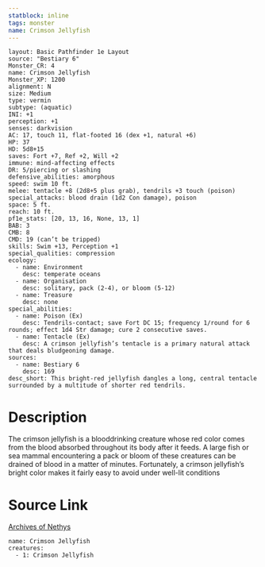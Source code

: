 ```yaml
---
statblock: inline
tags: monster
name: Crimson Jellyfish
---
```

```statblock
layout: Basic Pathfinder 1e Layout
source: "Bestiary 6"
Monster_CR: 4
name: Crimson Jellyfish
Monster_XP: 1200
alignment: N
size: Medium
type: vermin
subtype: (aquatic)
INI: +1
perception: +1
senses: darkvision
AC: 17, touch 11, flat-footed 16 (dex +1, natural +6)
HP: 37
HD: 5d8+15
saves: Fort +7, Ref +2, Will +2
immune: mind-affecting effects
DR: 5/piercing or slashing
defensive_abilities: amorphous
speed: swim 10 ft.
melee: tentacle +8 (2d8+5 plus grab), tendrils +3 touch (poison)
special_attacks: blood drain (1d2 Con damage), poison
space: 5 ft.
reach: 10 ft.
pf1e_stats: [20, 13, 16, None, 13, 1]
BAB: 3
CMB: 8
CMD: 19 (can’t be tripped)
skills: Swim +13, Perception +1
special_qualities: compression
ecology:
  - name: Environment
    desc: temperate oceans
  - name: Organisation
    desc: solitary, pack (2-4), or bloom (5-12)
  - name: Treasure
    desc: none
special_abilities:
  - name: Poison (Ex)
    desc: Tendrils-contact; save Fort DC 15; frequency 1/round for 6 rounds; effect 1d4 Str damage; cure 2 consecutive saves.
  - name: Tentacle (Ex)
    desc: A crimson jellyfish’s tentacle is a primary natural attack that deals bludgeoning damage.
sources:
  - name: Bestiary 6
    desc: 169
desc_short: This bright-red jellyfish dangles a long, central tentacle surrounded by a multitude of shorter red tendrils.
```
# Description
The crimson jellyfish is a blooddrinking creature whose red color comes from the blood absorbed throughout its body after it feeds. A large fish or sea mammal encountering a pack or bloom of these creatures can be drained of blood in a matter of minutes. Fortunately, a crimson jellyfish’s bright color makes it fairly easy to avoid under well-lit conditions
# Source Link
[Archives of Nethys](https://aonprd.com/MonsterDisplay.aspx?ItemName=Crimson%20Jellyfish)
```encounter-table
name: Crimson Jellyfish
creatures:
  - 1: Crimson Jellyfish
```
